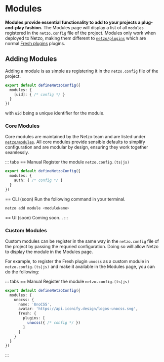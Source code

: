 # Modules

**Modules provide essential functionality to add to your projects a plug-and-play fashion.** The Modules page will display a list of all `modules` registered in the `netzo.config` file of the project. Modules only work when deployed to Netzo, making them different to [`netzo/plugins`](/docs/netzo/plugins) which are normal [Fresh plugins](https://fresh.deno.dev/) plugins.

<!-- ![Modules](/docs/images/modules/modules-overview.webp) -->

## Adding Modules

Adding a module is as simple as registering it in the `netzo.config` file of the project.

```ts
export default defineNetzoConfig({
  modules: {
    [uid]: { /* config */ }
  }
})
```

with `uid` being a unique identifier for the module.

### Core Modules

Core modules are maintained by the Netzo team and are listed under [`netzo/modules`](/docs/netzo/modules). All core modules provide sensible defaults to simplify configuration and are modular by design, ensuring they work together seamlessly.

::: tabs
== Manual
Register the module `netzo.config.(ts|js)`
```ts
export default defineNetzoConfig({
  modules: {
    auth: { /* config */ }
  }
})
```
== CLI (soon)
Run the following command in your terminal.
```sh
netzo add module <moduleName>
```
== UI (soon)
Coming soon...
:::

### Custom Modules

Custom modules can be register in the same way in the `netzo.config` file of the project by passing the requried configuration. Doing so will allow Netzo to display the module in the Modules page.

For example, to register the Fresh plugin `unocss` as a custom module in `netzo.config.(ts|js)` and make it available in the Modules page, you can do the following:


::: tabs
== Manual
Register the module `netzo.config.(ts|js)`
```ts
export default defineNetzoConfig({
  modules: {
    unocss: {
      name: 'UnoCSS',
      avatar: 'https://api.iconify.design/logos-unocss.svg',
      fresh: {
        plugins: [
          unocss({ /* config */ })
        ]
      }
    }
  }
})
```
:::
